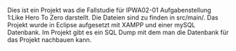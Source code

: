 Dies ist ein Projekt was die Fallstudie für IPWA02-01 Aufgabenstellung 1:Like Hero To Zero darstellt.
Die Dateien sind zu finden in src/main/.
Das Projekt wurde in Eclipse aufgesetzt mit XAMPP und einer mySQL Datenbank.
Im Projekt gibt es ein SQL Dump mit dem man die Datenbank für das Projekt nachbauen kann.
